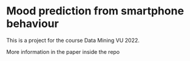 # Mood prediction from smartphone behaviour

This is a project for the course Data Mining VU 2022.

More information in the paper inside the repo
